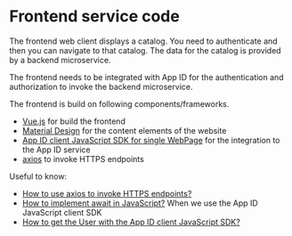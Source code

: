 # Frontend service code

The frontend web client displays a catalog. You need to authenticate and then you can navigate to that catalog. The data for the catalog is provided by a backend microservice.

The frontend needs to be integrated with App ID for the authentication and authorization to invoke the backend microservice.

The frontend is build on following components/frameworks. 

* [Vue.js](https://vuejs.org/) for build the frontend
* [Material Design](https://material.io/) for the content elements of the website
* [App ID client JavaScript SDK for single WebPage](https://github.com/ibm-cloud-security/appid-clientsdk-js) for the integration to the App ID service
* [axios](https://github.com/axios/axios) to invoke HTTPS endpoints

Useful to know:

* [How to use axios to invoke HTTPS endpoints?](https://github.com/axios/axios)
* [How to implement await in JavaScript?](https://basarat.gitbook.io/typescript/future-javascript/async-await) When we use the App ID JavaScript client SDK
* [How to get the User with the App ID client JavaScript SDK?](https://ibm-cloud-security.github.io/appid-clientsdk-js/AppID.html#getUserInfo)
